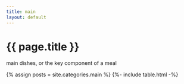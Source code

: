 ```yaml
---
title: main
layout: default
---
```


<h1 class="section-header">{{ page.title }}</h1>
<p class="section-subhead">main dishes, or the key component of a meal</p>

{% assign posts = site.categories.main %}
{%- include table.html -%}
